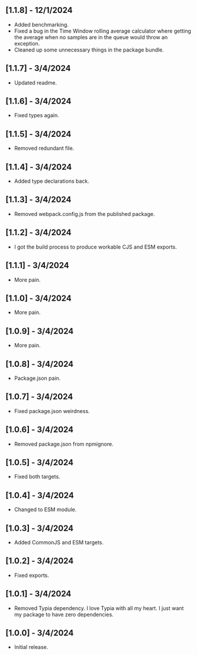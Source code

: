 ## [1.1.8] - 12/1/2024
- Added benchmarking.
- Fixed a bug in the Time Window rolling average calculator where getting the average when no samples are in the queue would throw an exception.
- Cleaned up some unnecessary things in the package bundle.

## [1.1.7] - 3/4/2024
- Updated readme.

## [1.1.6] - 3/4/2024
- Fixed types again.

## [1.1.5] - 3/4/2024
- Removed redundant file.

## [1.1.4] - 3/4/2024
- Added type declarations back.

## [1.1.3] - 3/4/2024
- Removed webpack.config.js from the published package.

## [1.1.2] - 3/4/2024
- I got the build process to produce workable CJS and ESM exports.

## [1.1.1] - 3/4/2024
- More pain.

## [1.1.0] - 3/4/2024
- More pain.

## [1.0.9] - 3/4/2024
- More pain.

## [1.0.8] - 3/4/2024
- Package.json pain.

## [1.0.7] - 3/4/2024
- Fixed package.json weirdness.

## [1.0.6] - 3/4/2024
- Removed package.json from npmignore.

## [1.0.5] - 3/4/2024
- Fixed both targets.

## [1.0.4] - 3/4/2024
- Changed to ESM module.

## [1.0.3] - 3/4/2024
- Added CommonJS and ESM targets.

## [1.0.2] - 3/4/2024
- Fixed exports.

## [1.0.1] - 3/4/2024
- Removed Typia dependency. I love Typia with all my heart. I just want my package to have zero dependencies.

## [1.0.0] - 3/4/2024
- Initial release.